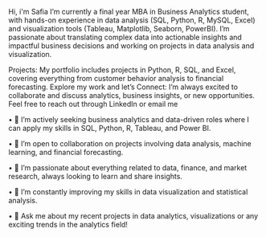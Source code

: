 Hi, i'm Safia
I’m currently a final year MBA in Business Analytics student, with hands-on experience in data analysis (SQL, Python, R, MySQL, Excel) and visualization tools (Tableau, Matplotlib, Seaborn, PowerBI).
I’m passionate about translating complex data into actionable insights and impactful business decisions and working on projects in data analysis and visualization.
  
Projects: My portfolio includes projects in Python, R, SQL, and Excel, covering everything from customer behavior analysis to financial forecasting. Explore my work and
let’s Connect: I’m always excited to collaborate and discuss analytics, business insights, or new opportunities. Feel free to reach out through LinkedIn or email me


•	💼 I’m actively seeking business analytics and data-driven roles where I can apply my skills in SQL, Python, R, Tableau, and Power BI.

•	🤝 I’m open to collaboration on projects involving data analysis, machine learning, and financial forecasting.

•	📘 I’m passionate about everything related to data, finance, and market research, always looking to learn and share insights.

•	🌱 I’m constantly improving my skills in data visualization and statistical analysis.

•	📝 Ask me about my recent projects in data analytics, visualizations or any exciting trends in the analytics field!
